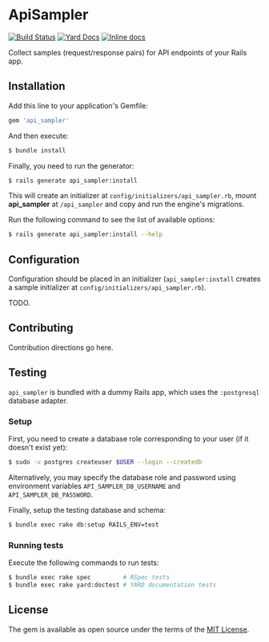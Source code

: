 # ApiSampler

[![Build Status](https://travis-ci.org/smaximov/api_sampler.svg?branch=master)](https://travis-ci.org/smaximov/api_sampler)
[![Yard Docs](http://img.shields.io/badge/yard-docs-blue.svg)](http://www.rubydoc.info/github/smaximov/api_sampler/master)
[![Inline docs](http://inch-ci.org/github/smaximov/api_sampler.svg?branch=master)](http://inch-ci.org/github/smaximov/api_sampler)

Collect samples (request/response pairs) for API endpoints of your Rails app.

## Installation

Add this line to your application's Gemfile:

``` ruby
gem 'api_sampler'
```

And then execute:

``` bash
$ bundle install
```

Finally, you need to run the generator:

``` bash
$ rails generate api_sampler:install
```

This will create an initializer at `config/initializers/api_sampler.rb`, mount
**api_sampler** at `/api_sampler` and copy and run the engine's migrations.

Run the following command to see the list of available options:

``` bash
$ rails generate api_sampler:install --help
```

## Configuration

Configuration should be placed in an initializer (`api_sampler:install` creates
a sample initializer at `config/initializers/api_sampler.rb`).

TODO.

## Contributing

Contribution directions go here.

## Testing

`api_sampler` is bundled with a dummy Rails app, which uses the `:postgresql` database adapter.

### Setup

First, you need to create a database role corresponding to your user (if it doesn't exist yet):

``` bash
$ sudo -u postgres createuser $USER --login --createdb
```

Alternatively, you may specify the database role and password using environment variables
`API_SAMPLER_DB_USERNAME` and `API_SAMPLER_DB_PASSWORD`.

Finally, setup the testing database and schema:

``` bash
$ bundle exec rake db:setup RAILS_ENV=test
```

### Running tests

Execute the following commands to run tests:

``` bash
$ bundle exec rake spec         # RSpec tests
$ bundle exec rake yard:doctest # YARD documentation tests
```

## License
The gem is available as open source under the terms of the [MIT License](http://opensource.org/licenses/MIT).

